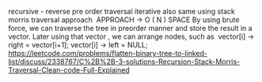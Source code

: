 recursive - reverse pre order traversal
iterative also same using stack
morris traversal approach
​
APPROACH -> O ( N ) SPACE
By using brute force, we can traverse the tree in preorder manner and store the result in a vector.
Later using that vector , we can arrange nodes, such as
​
vector[i] -> right = vector[i+1];
vector[i] -> left = NULL;
​
https://leetcode.com/problems/flatten-binary-tree-to-linked-list/discuss/2338767/C%2B%2B-3-solutions-Recursion-Stack-Morris-Traversal-Clean-code-Full-Explained
​
​
​